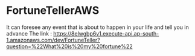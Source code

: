 # FortuneTellerAWS
It can foresee any event that is about to happen in your life and tell you in advance
The link : https://8elwgbp6v1.execute-api.ap-south-1.amazonaws.com/dev/FortuneTeller?question=%22What%20is%20my%20fortune%22

